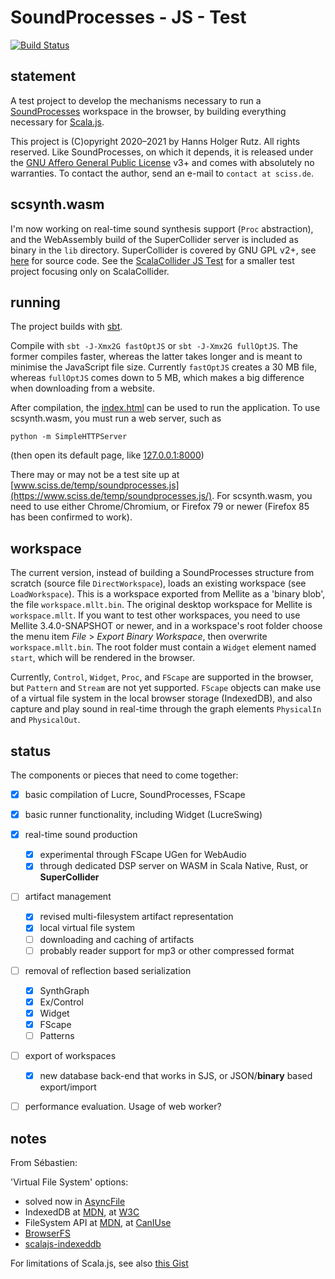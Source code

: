 # SoundProcesses - JS - Test

[![Build Status](https://github.com/Sciss/SoundProcessesJSTest/workflows/Scala%20CI/badge.svg?branch=main)](https://github.com/Sciss/SoundProcessesJSTest/actions?query=workflow%3A%22Scala+CI%22)

## statement

A test project to develop the mechanisms necessary to run a
[SoundProcesses](https://git.iem.at/sciss/SoundProcesses) workspace in the browser, 
by building everything necessary for [Scala.js](https://www.scala-js.org/).

This project is (C)opyright 2020–2021 by Hanns Holger Rutz. All rights reserved.
Like SoundProcesses, on which it depends, it is released under the 
[GNU Affero General Public License](https://github.com/Sciss/SoundProcessesJSTest/raw/main/LICENSE) v3+
and comes with absolutely no warranties. To contact the author, send an e-mail to `contact at sciss.de`.

## scsynth.wasm

I'm now working on real-time sound synthesis support (`Proc` abstraction), and the WebAssembly build
of the SuperCollider server is included as binary in the `lib` directory. SuperCollider is covered by GNU GPL v2+,
see [here](https://github.com/Sciss/supercollider/tree/wasm) for source code.
See the [ScalaCollider JS Test](https://github.com/Sciss/ScalaColliderJSTest) for a smaller test project
focusing only on ScalaCollider.

## running

The project builds with [sbt](https://www.scala-sbt.org/).

Compile with `sbt -J-Xmx2G fastOptJS` or `sbt -J-Xmx2G fullOptJS`. The former compiles faster, whereas the
latter takes longer and is meant to minimise the JavaScript file size. Currently `fastOptJS` creates a 30 MB
file, whereas `fullOptJS` comes down to 5 MB, which makes a big difference when downloading from a website.

After compilation, the [index.html](index.html) can be used to run the application.
To use scsynth.wasm, you must run a web server, such as

    python -m SimpleHTTPServer

(then open its default page, like [127.0.0.1:8000](http://127.0.0.1:8000))

There may or may not be a test site up
at [www.sciss.de/temp/soundprocesses.js](https://www.sciss.de/temp/soundprocesses.js/). For scsynth.wasm,
you need to use either Chrome/Chromium, or Firefox 79 or newer (Firefox 85 has been confirmed to work).

## workspace

The current version, instead of building a SoundProcesses structure from scratch (source file
`DirectWorkspace`), loads an existing workspace (see `LoadWorkspace`). This is a workspace exported
from Mellite as a 'binary blob', the file `workspace.mllt.bin`. The original desktop
workspace for Mellite is `workspace.mllt`. If you want to test other workspaces, you need to use
Mellite 3.4.0-SNAPSHOT or newer, and in a workspace's root folder choose the menu item
_File_ > _Export Binary Workspace_, then overwrite `workspace.mllt.bin`. The root folder must
contain a `Widget` element named `start`, which will be rendered in the browser.

Currently, `Control`, `Widget`, `Proc`, and `FScape` are supported in the browser, 
but `Pattern` and `Stream` are not yet supported.
`FScape` objects can make use of  a virtual file system in the local
browser storage (IndexedDB), and also capture and play sound in real-time through 
the graph elements <code>PhysicalIn</code> and <code>PhysicalOut</code>.

## status

The components or pieces that need to come together:

- [X] basic compilation of Lucre, SoundProcesses, FScape
- [X] basic runner functionality, including Widget (LucreSwing)
- [X] real-time sound production

   - [X] experimental through FScape UGen for WebAudio
   - [X] through dedicated DSP server on WASM in Scala Native, Rust, or __SuperCollider__
       
- [ ] artifact management

   - [X] revised multi-filesystem artifact representation
   - [X] local virtual file system
   - [ ] downloading and caching of artifacts
   - [ ] probably reader support for mp3 or other compressed format
       
- [ ] removal of reflection based serialization 

   - [X] SynthGraph
   - [X] Ex/Control
   - [X] Widget
   - [X] FScape
   - [ ] Patterns
  
- [ ] export of workspaces 

   - [X] new database back-end that works in SJS, or JSON/__binary__ based export/import
       
- [ ] performance evaluation. Usage of web worker?

## notes

From Sébastien:

'Virtual File System' options:

- solved now in [AsyncFile](https://github.com/Sciss/AsyncFile)
- IndexedDB at [MDN](https://developer.mozilla.org/en-US/docs/Web/API/IndexedDB_API), at [W3C](https://www.w3.org/TR/IndexedDB/)
- FileSystem API at [MDN](https://developer.mozilla.org/en-US/docs/Web/API/FileSystem), at [CanIUse](https://caniuse.com/?search=FileSystem%20API)
- [BrowserFS](https://jvilk.com/browserfs/2.0.0-beta/index.html)
- [scalajs-indexeddb](https://github.com/math85360/scalajs-indexeddb/blob/master/src/main/scala/com/iz2use/indexeddb/IndexedDB.scala)

For limitations of Scala.js, see also [this Gist](https://gist.github.com/Sciss/22996370ea2a277a409775705d740993)
